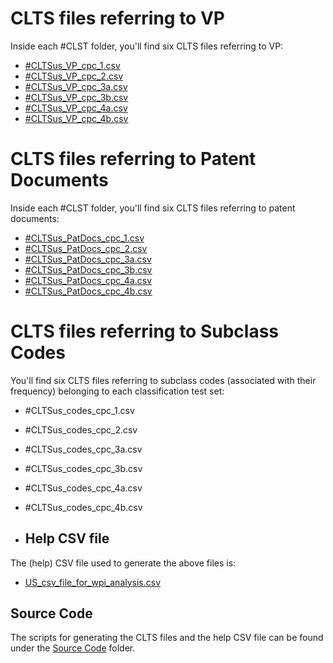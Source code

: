 # CLTS files referring to VP 
Inside each #CLST folder, you'll find six CLTS files referring to VP:

- [#CLTSus\_VP_cpc_1.csv](https://drive.google.com/file/d/1rC34og2pO4rgryAP_46yCmV9r9PD8xrI/view?usp=sharing)
- [#CLTSus\_VP_cpc_2.csv](https://drive.google.com/file/d/1NLMOl6dMuiZlxbm1eELkuL1hpVZ3dnH4/view?usp=sharing)
- [#CLTSus\_VP_cpc_3a.csv](https://drive.google.com/file/d/1gSJBO6lDHCjnHCn1oPA7yGpiqQEx5Qpl/view?usp=sharing)
- [#CLTSus\_VP_cpc_3b.csv](https://drive.google.com/file/d/1l0xflw-mukOg3JQNxqLbmBjTEOqMiT5H/view?usp=sharing)
- [#CLTSus\_VP_cpc_4a.csv](https://drive.google.com/file/d/15mrVwmFWLFHCiNdgdpWH00wO0MgNaRmE/view?usp=sharing)
- [#CLTSus\_VP_cpc_4b.csv](https://drive.google.com/file/d/1xb9vsMqm0-MaP7t5yqJ-KYkWjkwAY7kS/view?usp=sharing)

# CLTS files referring to Patent Documents 
Inside each #CLST folder, you'll find six CLTS files referring to patent documents:

- [#CLTSus\_PatDocs_cpc_1.csv](https://drive.google.com/file/d/1v98HmBek5YGFVOVT2Uese6McYm2ZQXfG/view?usp=sharing)
- [#CLTSus\_PatDocs_cpc_2.csv](https://drive.google.com/file/d/1WP1A0jzTUPwB3Gue67nZ99qNEXiobt4y/view?usp=sharing)
- [#CLTSus\_PatDocs_cpc_3a.csv](https://drive.google.com/file/d/11i5NeyDS4_pxd4f44XkKPYO6NPbH4QP3/view?usp=sharing)
- [#CLTSus\_PatDocs_cpc_3b.csv](https://drive.google.com/file/d/1VhRjQYfX-2KWB6Tp1wjvSOPYdr2Ryxe1/view?usp=sharing)
- [#CLTSus\_PatDocs_cpc_4a.csv](https://drive.google.com/file/d/1YSCIqlKJqtUlzMkYGQABTKiE8V3LaHnD/view?usp=sharing)
- [#CLTSus\_PatDocs_cpc_4b.csv](https://drive.google.com/file/d/1JJTeM7Whk1y-iRrk8WJIMN6-UsDCzNql/view?usp=sharing)

# CLTS files referring to Subclass Codes 
You'll find six CLTS files referring to subclass codes (associated with their frequency) belonging to each classification test set:

- #CLTSus\_codes_cpc_1.csv
- #CLTSus\_codes_cpc_2.csv
- #CLTSus\_codes_cpc_3a.csv
- #CLTSus\_codes_cpc_3b.csv
- #CLTSus\_codes_cpc_4a.csv
- #CLTSus\_codes_cpc_4b.csv

- ## Help CSV file
The (help) CSV file used to generate the above files is:
- [US_csv_file_for_wpi_analysis.csv](https://drive.google.com/file/d/1Jakgn3t5r7aC8UdmOLy3SXKVl6PHl6KT/view?usp=sharing)

## Source Code
The scripts for generating the CLTS files and the help CSV file can be found under the [Source Code](https://github.com/cs1msa/WPIplus/tree/main/Ground%20Truths/Classification/Source%20Code) folder.
